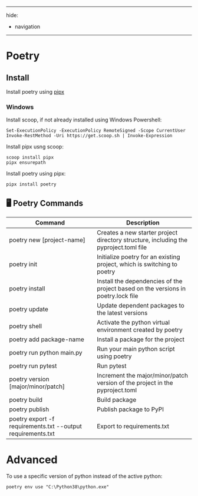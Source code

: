 
---

hide:

* navigation


---

# Poetry

## Install

Install poetry using [pipx](https://pipx.pypa.io/stable/installation/)

### Windows

Install scoop, if not already installed using Windows Powershell:

```
Set-ExecutionPolicy -ExecutionPolicy RemoteSigned -Scope CurrentUser
Invoke-RestMethod -Uri https://get.scoop.sh | Invoke-Expression
```

Install pipx usng scoop:

```
scoop install pipx
pipx ensurepath
```

Install poetry using pipx:

```
pipx install poetry
```

## 🖥️ Poetry Commands

| Command | Description |
|----|----|
| poetry new \[project-name\] | Creates a new starter project directory structure, including the pyproject.toml file |
| poetry init | Initialize poetry for an existing project, which is switching to poetry |
| poetry install | Install the dependencies of the project based on the versions in poetry.lock file |
| poetry update | Update dependent packages to the latest versions |
| poetry shell | Activate the python virtual environment created by poetry |
| poetry add package-name | Install a package for the project |
| poetry run python main.py | Run your main python script using poetry |
| poetry run pytest | Run pytest |
| poetry version \[major/minor/patch\] | Increment the major/minor/patch version of the project in the pyproject.toml |
| poetry build | Build package |
| poetry publish | Publish package to PyPI |
| poetry export -f requirements.txt --output requirements.txt | Export to requirements.txt |

# Advanced

To use a specific version of python instead of the active python:

```
poetry env use "C:\Python38\python.exe"
```


